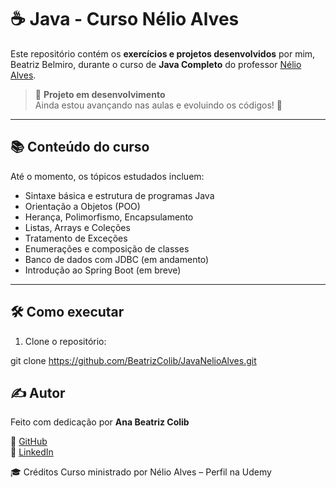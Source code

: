 # ☕ Java - Curso Nélio Alves

Este repositório contém os **exercícios e projetos desenvolvidos** por mim, Beatriz Belmiro, durante o curso de **Java Completo** do professor [Nélio Alves](https://www.udemy.com/user/nelio-alves/).

> 🚧 **Projeto em desenvolvimento**  
> Ainda estou avançando nas aulas e evoluindo os códigos! 💪

---

## 📚 Conteúdo do curso

Até o momento, os tópicos estudados incluem:

- Sintaxe básica e estrutura de programas Java
- Orientação a Objetos (POO)
- Herança, Polimorfismo, Encapsulamento
- Listas, Arrays e Coleções
- Tratamento de Exceções
- Enumerações e composição de classes
- Banco de dados com JDBC (em andamento)
- Introdução ao Spring Boot (em breve)

---

## 🛠️ Como executar

1. Clone o repositório:

git clone https://github.com/BeatrizColib/JavaNelioAlves.git

## ✍️ Autor

Feito com dedicação por **Ana Beatriz Colib**

📎 [GitHub](https://github.com/BeatrizColib)  
📎 [LinkedIn](https://www.linkedin.com/in/beatrizbelmiro/)

🎓 Créditos
Curso ministrado por Nélio Alves – Perfil na Udemy
